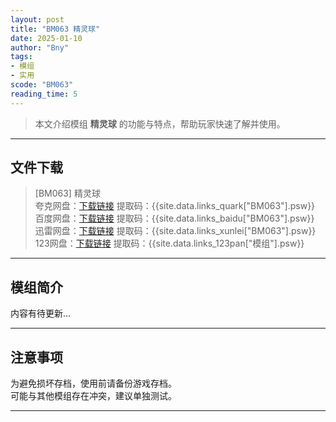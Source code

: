```yaml
---
layout: post
title: "BM063 精灵球"
date: 2025-01-10
author: "Bny"
tags: 
- 模组
- 实用
scode: "BM063"
reading_time: 5
---
```


> 本文介绍模组 **精灵球** 的功能与特点，帮助玩家快速了解并使用。

---

## 文件下载

> [BM063] 精灵球  
夸克网盘：[下载链接]({{site.data.links_quark["BM063"].url}}) 提取码：{{site.data.links_quark["BM063"].psw}}  
百度网盘：[下载链接]({{site.data.links_baidu["BM063"].url}}) 提取码：{{site.data.links_baidu["BM063"].psw}}  
迅雷网盘：[下载链接]({{site.data.links_xunlei["BM063"].url}}) 提取码：{{site.data.links_xunlei["BM063"].psw}}  
123网盘：[下载链接]({{site.data.links_123pan["模组"].url}}) 提取码：{{site.data.links_123pan["模组"].psw}}  

---

## 模组简介

>  
内容有待更新...  

---

## 注意事项

>  
为避免损坏存档，使用前请备份游戏存档。  
可能与其他模组存在冲突，建议单独测试。  

---


